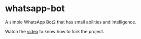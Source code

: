 # whatsapp-bot

A simple WhatsApp Bot2 that has small abilities and intelligence.

Watch the [video](https://www.youtube.com/watch?v=27vwo0fRG40) to know how to fork the project.
